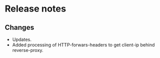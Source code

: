 # Release notes

## Changes

- Updates.
- Added processing of HTTP-forwars-headers to get client-ip behind reverse-proxy.
